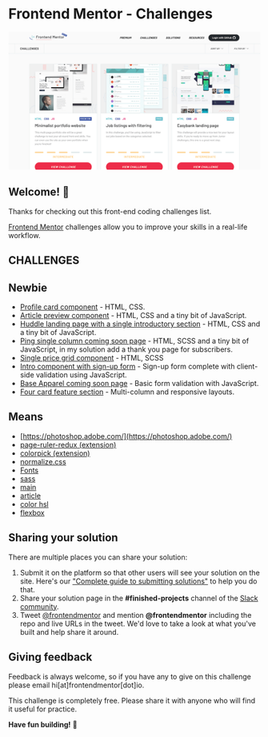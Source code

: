 # Frontend Mentor - Challenges

![Frontend Mentor - Solutions](./design/meta-challenges.png)

## Welcome! 👋

Thanks for checking out this front-end coding challenges list.

[Frontend Mentor](https://www.frontendmentor.io) challenges allow you to improve your skills in a real-life workflow.


## CHALLENGES

## Newbie
- [Profile card component](./profile-card-component-main#README.md) - HTML, CSS.
- [Article preview component](./article-preview-component-master#README.md) - HTML, CSS and a tiny bit of JavaScript.
- [Huddle landing page with a single introductory section](./huddle-landing-page-with-single-introductory-section-master#README.md) - HTML, CSS and a tiny bit of JavaScript.
- [Ping single column coming soon page](./ping-coming-soon-page-master#README.md) - HTML, SCSS and a tiny bit of JavaScript, in my solution add a thank you page for subscribers.
- [Single price grid component](./single-price-grid-component-master#README.md) - HTML, SCSS 
- [Intro component with sign-up form](./intro-component-with-signup-form-master#README.md) - Sign-up form complete with client-side validation using JavaScript.
- [Base Apparel coming soon page](./base-apparel-coming-soon-master#README.md) - Basic form validation with JavaScript.
- [Four card feature section](./four-card-feature-section-master#README.md) - Multi-column and responsive layouts.


## Means

- [https://photoshop.adobe.com/](https://photoshop.adobe.com/)
- [page-ruler-redux (extension)](https://chrome.google.com/webstore/detail/page-ruler-redux/giejhjebcalaheckengmchjekofhhmal)
- [colorpick (extension)](https://chrome.google.com/webstore/detail/colorpick-eyedropper/ohcpnigalekghcmgcdcenkpelffpdolg)
- [normalize.css](https://necolas.github.io/normalize.css/)
- [Fonts](https://fonts.google.com/)
- [sass](https://sass-lang.com/guide)
- [main](https://developer.mozilla.org/es/docs/Web/HTML/Elemento/main)
- [article](https://developer.mozilla.org/es/docs/Web/HTML/Elemento/article/)
- [color hsl](https://developer.mozilla.org/es/docs/Web/CSS/color_value)
- [flexbox](https://css-tricks.com/snippets/css/a-guide-to-flexbox/)

## Sharing your solution

There are multiple places you can share your solution:

1. Submit it on the platform so that other users will see your solution on the site. Here's our ["Complete guide to submitting solutions"](https://medium.com/frontend-mentor/a-complete-guide-to-submitting-solutions-on-frontend-mentor-ac6384162248) to help you do that.
2. Share your solution page in the **#finished-projects** channel of the [Slack community](https://www.frontendmentor.io/slack).
3. Tweet [@frontendmentor](https://twitter.com/frontendmentor) and mention **@frontendmentor** including the repo and live URLs in the tweet. We'd love to take a look at what you've built and help share it around.

## Giving feedback

Feedback is always welcome, so if you have any to give on this challenge please email hi[at]frontendmentor[dot]io.

This challenge is completely free. Please share it with anyone who will find it useful for practice.

**Have fun building!** 🚀

